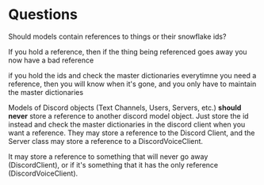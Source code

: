 # Questions
Should models contain references to things or their snowflake ids?

If you hold a reference, then if the thing being referenced goes away you now have a bad reference

if you hold the ids and check the master dictionaries everytimne you need a reference, then you will know when it's gone, and you only have to maintain the master dictionaries

Models of Discord objects (Text Channels, Users, Servers, etc.) **should never** store a reference to another discord model object.
Just store the id instead and check the master dictionaries in the discord client when you want a reference.
They may store a reference to the Discord Client, and the Server class may store a reference to a DiscordVoiceClient.

It may store a reference to something that will never go away (DiscordClient), or if it's something that it has the only reference (DiscordVoiceClient).